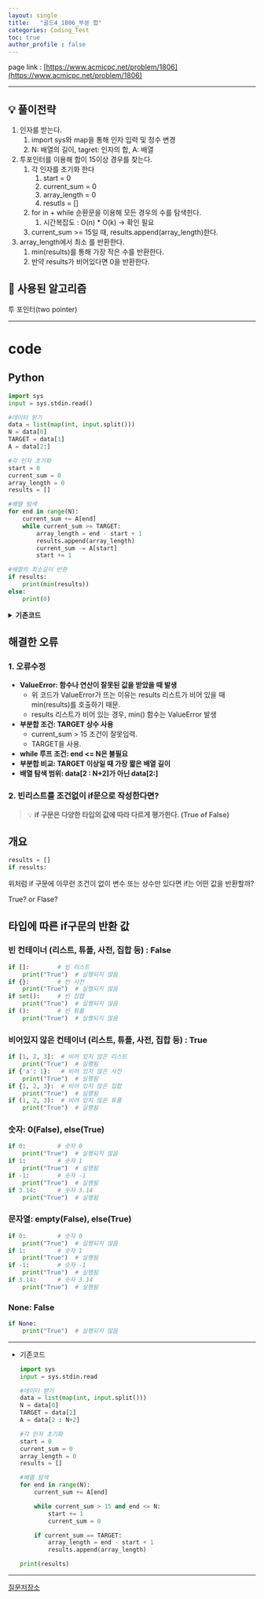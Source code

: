 ```yaml
---
layout: single
title:   "골드4_1806_부분 합"
categories: Coding_Test
toc: true
author_profile : false
---
```


page link : [https://www.acmicpc.net/problem/1806](https://www.acmicpc.net/problem/1806)

---

## 💡 풀이전략
1. 인자를 받는다.
    1. import sys와 map을 통해 인자 입력 및 정수 변경
    2. N: 배열의 길이, tagret: 인자의 합, A: 배열
2. 투포인터를 이용해 합이 15이상 경우를 찾는다.
    1. 각 인자를 초기화 한다
        1. start = 0
        2. current_sum = 0
        3. array_length = 0
        4. resutls = []
    2. for in + while 순환문을 이용해 모든 경우의 수를 탐색한다.
        1. 시간복잡도 : O(n) * O(k) → 확인 필요
    3. current_sum >= 15일 때, results.append(array_length)한다.
3.  array_length에서 최소 를 반환한다.
    1. min(results)를 통해 가장 작은 수를 반환한다.
    2. 반약 results가 비어있다면 0을 반환한다.


## 🎨 사용된 알고리즘
투 포인터(two pointer)

---

# code

## Python

```python
import sys
input = sys.stdin.read()

#데이터 받기
data = list(map(int, input.split()))
N = data[0]
TARGET = data[1]
A = data[2:]

#각 인자 초기화
start = 0
current_sum = 0
array_length = 0
results = []

#배열 탐색
for end in range(N):
    current_sum += A[end]
    while current_sum >= TARGET:
        array_length = end - start + 1
        results.append(array_length)
        current_sum -= A[start]
        start += 1

#배열의 최소길이 반환
if results:
    print(min(results))
else:
    print(0)
```

<details>
<summary><b>기존코드</b></summary>
    <div markdown="1">
        
```python
import sys
input = sys.stdin.read

#데이터 받기
data = list(map(int, input.split()))
N = data[0]
TARGET = data[1]
A = data[2 : N+2]

#각 인자 초기화
start = 0
current_sum = 0
array_length = 0
results = []

#배열 탐색
for end in range(N):
    current_sum += A[end]

    while current_sum > 15 and end <= N:
        start += 1
        current_sum = 0

    if current_sum == TARGET:
        array_length = end - start + 1
        results.append(array_length)

print(results)
```

</div>
</details>

## 해결한 오류

### 1. 오류수정

- **ValueError: 함수나 연산이 잘못된 값을 받았을 때 발생**
    - 위 코드가 ValueError가 뜨는 이유는 results 리스트가 비어 있을 때 min(results)를 호출하기 때문.
    - results 리스트가 비어 있는 경우, min() 함수는 ValueError 발생
- **부분합 조건: TARGET 상수 사용**
    - current_sum > 15 조건이 잘못입력.
    - TARGET을 사용.
- **while 루프 조건: end <= N은 불필요**
- **부분합 비교: TARGET 이상일 때 가장 짧은 배열 길이**
- **배열 탐색 범위: data[2 : N+2]가 아닌 data[2:]**

### 2. 빈리스트를 조건없이 if문으로 작성한다면?
> 💡 **if 구문은 다양한 타입의 값에 따라 다르게 평가한다.
> (True of False)**

## 개요

```python
results = []
if results:
```

위처럼 if 구문에 아무런 조건이 없이 변수 또는 상수만 있다면 if는 어떤 값을 반환할까?

True? or Flase?

## 타입에 따른 if구문의 반환 값

### 빈 컨테이너 (리스트, 튜플, 사전, 집합 등) : False

```python
if []:        # 빈 리스트
    print("True")  # 실행되지 않음
if {}:        # 빈 사전
    print("True")  # 실행되지 않음
if set():     # 빈 집합
    print("True")  # 실행되지 않음
if ():        # 빈 튜플
    print("True")  # 실행되지 않음

```

### 비어있지 않은 컨테이너 (리스트, 튜플, 사전, 집합 등) : True

```python
if [1, 2, 3]:  # 비어 있지 않은 리스트
    print("True")  # 실행됨
if {'a': 1}:   # 비어 있지 않은 사전
    print("True")  # 실행됨
if {1, 2, 3}:  # 비어 있지 않은 집합
    print("True")  # 실행됨
if (1, 2, 3):  # 비어 있지 않은 튜플
    print("True")  # 실행됨

```

### 숫자: 0(False), else(True)

```python
if 0:         # 숫자 0
    print("True")  # 실행되지 않음
if 1:         # 숫자 1
    print("True")  # 실행됨
if -1:        # 숫자 -1
    print("True")  # 실행됨
if 3.14:      # 숫자 3.14
    print("True")  # 실행됨

```

### 문자열: empty(False), else(True)

```python
if 0:         # 숫자 0
    print("True")  # 실행되지 않음
if 1:         # 숫자 1
    print("True")  # 실행됨
if -1:        # 숫자 -1
    print("True")  # 실행됨
if 3.14:      # 숫자 3.14
    print("True")  # 실행됨

```

### None: False

```python
if None:
    print("True")  # 실행되지 않음

```

---

- 기존코드
    
    ```python
    import sys
    input = sys.stdin.read
    
    #데이터 받기
    data = list(map(int, input.split()))
    N = data[0]
    TARGET = data[1]
    A = data[2 : N+2]
    
    #각 인자 초기화
    start = 0
    current_sum = 0
    array_length = 0
    results = []
    
    #배열 탐색
    for end in range(N):
        current_sum += A[end]
    
        while current_sum > 15 and end <= N:
            start += 1
            current_sum = 0
    
        if current_sum == TARGET:
            array_length = end - start + 1
            results.append(array_length)
    
    print(results)
    ```
    

---

[질문저장소](https://www.notion.so/ab989e89b2fc475f8c1bd65c9e1ead38?pvs=21)
